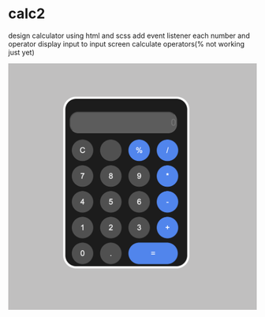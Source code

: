 # calc2

design calculator using html and scss
add event listener each number and operator
display input to input screen
calculate operators(% not working just yet)

![calc](calc.png)

